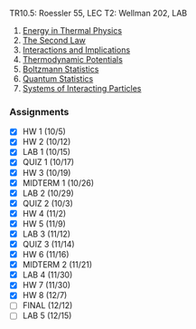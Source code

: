 TR10.5: Roessler 55, LEC
T2: Wellman 202, LAB
1. [Energy in Thermal Physics](../Notes/Energy%20in%20Thermal%20Physics.md)
2. [The Second Law](../Notes/The%20Second%20Law.md)
3. [Interactions and Implications](../Notes/Interactions%20and%20Implications.md)
5. [Thermodynamic Potentials](../Notes/Thermodynamic%20Potentials.md)
6. [Boltzmann Statistics](../Notes/Boltzmann%20Statistics.md)
7. [Quantum Statistics](../Notes/Quantum%20Statistics.md)
7. [Systems of Interacting Particles](../Notes/Systems%20of%20Interacting%20Particles.md)
### Assignments
- [x] HW 1 (10/5)
- [x] HW 2 (10/12)
- [x] LAB 1 (10/15)
- [x] QUIZ 1 (10/17)
- [x] HW 3 (10/19)
- [x] MIDTERM 1 (10/26)
- [x] LAB 2 (10/29)
- [x] QUIZ 2 (10/3)
- [x] HW 4 (11/2)
- [x] HW 5 (11/9)
- [x] LAB 3 (11/12)
- [x] QUIZ 3 (11/14)
- [x] HW 6 (11/16)
- [x] MIDTERM 2 (11/21)
- [x] LAB 4 (11/30)
- [x] HW 7 (11/30)
- [x] HW 8 (12/7)
- [ ] FINAL (12/12)
- [ ] LAB 5 (12/15)